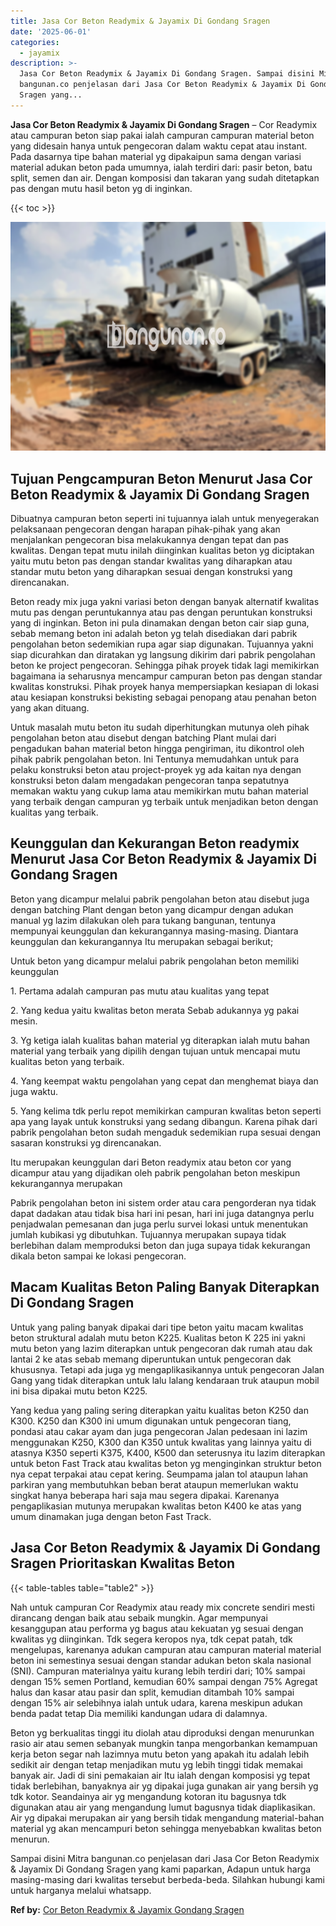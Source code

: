```yaml
---
title: Jasa Cor Beton Readymix & Jayamix Di Gondang Sragen
date: '2025-06-01'
categories:
  - jayamix
description: >-
  Jasa Cor Beton Readymix & Jayamix Di Gondang Sragen. Sampai disini Mitra
  bangunan.co penjelasan dari Jasa Cor Beton Readymix & Jayamix Di Gondang
  Sragen yang...
---
```


**Jasa Cor Beton Readymix & Jayamix Di Gondang Sragen** – Cor Readymix atau campuran beton siap pakai ialah campuran campuran material beton yang didesain hanya untuk pengecoran dalam waktu cepat atau instant. Pada dasarnya tipe bahan material yg dipakaipun sama dengan variasi material adukan beton pada umumnya, ialah terdiri dari: pasir beton, batu split, semen dan air. Dengan komposisi dan takaran yang sudah ditetapkan pas dengan mutu hasil beton yg di inginkan.

{{< toc >}}

![Jasa Cor Beton Readymix & Jayamix Di Gondang Sragen](/images/jasa-cor-readymix-20.png)

## Tujuan Pengcampuran Beton Menurut Jasa Cor Beton Readymix & Jayamix Di Gondang Sragen

Dibuatnya campuran beton seperti ini tujuannya ialah untuk menyegerakan pelaksanaan pengecoran dengan harapan pihak-pihak yang akan menjalankan pengecoran bisa melakukannya dengan tepat dan pas kwalitas. Dengan tepat mutu inilah diinginkan kualitas beton yg diciptakan yaitu mutu beton pas dengan standar kwalitas yang diharapkan atau standar mutu beton yang diharapkan sesuai dengan konstruksi yang direncanakan.

Beton ready mix juga yakni variasi beton dengan banyak alternatif kwalitas mutu pas dengan peruntukannya atau pas dengan peruntukan konstruksi yang di inginkan. Beton ini pula dinamakan dengan beton cair siap guna, sebab memang beton ini adalah beton yg telah disediakan dari pabrik pengolahan beton sedemikian rupa agar siap digunakan. Tujuannya yakni siap dicurahkan dan diratakan yg langsung dikirim dari pabrik pengolahan beton ke project pengecoran. Sehingga pihak proyek tidak lagi memikirkan bagaimana ia seharusnya mencampur campuran beton pas dengan standar kwalitas konstruksi. Pihak proyek hanya mempersiapkan kesiapan di lokasi atau kesiapan konstruksi bekisting sebagai penopang atau penahan beton yang akan dituang.

Untuk masalah mutu beton itu sudah diperhitungkan mutunya oleh pihak pengolahan beton atau disebut dengan batching Plant mulai dari pengadukan bahan material beton hingga pengiriman, itu dikontrol oleh pihak pabrik pengolahan beton. Ini Tentunya memudahkan untuk para pelaku konstruksi beton atau project-proyek yg ada kaitan nya dengan konstruksi beton dalam mengadakan pengecoran tanpa sepatutnya memakan waktu yang cukup lama atau memikirkan mutu bahan material yang terbaik dengan campuran yg terbaik untuk menjadikan beton dengan kualitas yang terbaik.

## Keunggulan dan Kekurangan Beton readymix Menurut Jasa Cor Beton Readymix & Jayamix Di Gondang Sragen

Beton yang dicampur melalui pabrik pengolahan beton atau disebut juga dengan batching Plant dengan beton yang dicampur dengan adukan manual yg lazim dilakukan oleh para tukang bangunan, tentunya mempunyai keunggulan dan kekurangannya masing-masing. Diantara keunggulan dan kekurangannya Itu merupakan sebagai berikut;

Untuk beton yang dicampur melalui pabrik pengolahan beton memiliki keunggulan

1\. Pertama adalah campuran pas mutu atau kualitas yang tepat

2\. Yang kedua yaitu kwalitas beton merata Sebab adukannya yg pakai mesin.

3\. Yg ketiga ialah kualitas bahan material yg diterapkan ialah mutu bahan material yang terbaik yang dipilih dengan tujuan untuk mencapai mutu kualitas beton yang terbaik.

4\. Yang keempat waktu pengolahan yang cepat dan menghemat biaya dan juga waktu.

5\. Yang kelima tdk perlu repot memikirkan campuran kwalitas beton seperti apa yang layak untuk konstruksi yang sedang dibangun. Karena pihak dari pabrik pengolahan beton sudah mengaduk sedemikian rupa sesuai dengan sasaran konstruksi yg direncanakan.

Itu merupakan keunggulan dari Beton readymix atau beton cor yang dicampur atau yang dijadikan oleh pabrik pengolahan beton meskipun kekurangannya merupakan

Pabrik pengolahan beton ini sistem order atau cara pengorderan nya tidak dapat dadakan atau tidak bisa hari ini pesan, hari ini juga datangnya perlu penjadwalan pemesanan dan juga perlu survei lokasi untuk menentukan jumlah kubikasi yg dibutuhkan. Tujuannya merupakan supaya tidak berlebihan dalam memproduksi beton dan juga supaya tidak kekurangan dikala beton sampai ke lokasi pengecoran.

## Macam Kualitas Beton Paling Banyak Diterapkan Di Gondang Sragen

Untuk yang paling banyak dipakai dari tipe beton yaitu macam kwalitas beton struktural adalah mutu beton K225. Kualitas beton K 225 ini yakni mutu beton yang lazim diterapkan untuk pengecoran dak rumah atau dak lantai 2 ke atas sebab memang diperuntukan untuk pengecoran dak khususnya. Tetapi ada juga yg mengaplikasikannya untuk pengecoran Jalan Gang yang tidak diterapkan untuk lalu lalang kendaraan truk ataupun mobil ini bisa dipakai mutu beton K225.

Yang kedua yang paling sering diterapkan yaitu kualitas beton K250 dan K300. K250 dan K300 ini umum digunakan untuk pengecoran tiang, pondasi atau cakar ayam dan juga pengecoran Jalan pedesaan ini lazim menggunakan K250, K300 dan K350 untuk kwalitas yang lainnya yaitu di atasnya K350 seperti K375, K400, K500 dan seterusnya itu lazim diterapkan untuk beton Fast Track atau kwalitas beton yg menginginkan struktur beton nya cepat terpakai atau cepat kering. Seumpama jalan tol ataupun lahan parkiran yang membutuhkan beban berat ataupun memerlukan waktu singkat hanya beberapa hari saja mau segera dipakai. Karenanya pengaplikasian mutunya merupakan kwalitas beton K400 ke atas yang umum dinamakan juga dengan beton Fast Track.

## Jasa Cor Beton Readymix & Jayamix Di Gondang Sragen Prioritaskan Kwalitas Beton

{{< table-tables table="table2" >}}

Nah untuk campuran Cor Readymix atau ready mix concrete sendiri mesti dirancang dengan baik atau sebaik mungkin. Agar mempunyai kesanggupan atau performa yg bagus atau kekuatan yg sesuai dengan kwalitas yg diinginkan. Tdk segera keropos nya, tdk cepat patah, tdk mengelupas, karenanya adukan campuran atau campuran material material beton ini semestinya sesuai dengan standar adukan beton skala nasional (SNI). Campuran materialnya yaitu kurang lebih terdiri dari; 10% sampai dengan 15% semen Portland, kemudian 60% sampai dengan 75% Agregat halus dan kasar atau pasir dan split, kemudian ditambah 10% sampai dengan 15% air selebihnya ialah untuk udara, karena meskipun adukan benda padat tetap Dia memiliki kandungan udara di dalamnya.

Beton yg berkualitas tinggi itu diolah atau diproduksi dengan menurunkan rasio air atau semen sebanyak mungkin tanpa mengorbankan kemampuan kerja beton segar nah lazimnya mutu beton yang apakah itu adalah lebih sedikit air dengan tetap menjadikan mutu yg lebih tinggi tidak memakai banyak air. Jadi di sini pemakaian air Itu ialah dengan komposisi yg tepat tidak berlebihan, banyaknya air yg dipakai juga gunakan air yang bersih yg tdk kotor. Seandainya air yg mengandung kotoran itu bagusnya tdk digunakan atau air yang mengandung lumut bagusnya tidak diaplikasikan. Air yg dipakai merupakan air yang bersih tidak mengandung material-bahan material yg akan mencampuri beton sehingga menyebabkan kwalitas beton menurun.

Sampai disini Mitra bangunan.co penjelasan dari Jasa Cor Beton Readymix & Jayamix Di Gondang Sragen yang kami paparkan, Adapun untuk harga masing-masing dari kwalitas tersebut berbeda-beda. Silahkan hubungi kami untuk harganya melalui whatsapp.

**Ref by:** [Cor Beton Readymix & Jayamix Gondang Sragen](https://id.wikipedia.org/wiki/Cor)
